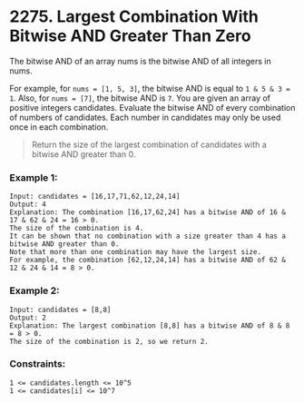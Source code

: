 # 2275. Largest Combination With Bitwise AND Greater Than Zero

The bitwise AND of an array nums is the bitwise AND of all integers in nums.

For example, for `nums = [1, 5, 3]`, the bitwise AND is equal to `1 & 5 & 3 = 1`.
Also, for `nums = [7]`, the bitwise AND is `7`.
You are given an array of positive integers candidates. Evaluate the bitwise AND of every combination of numbers of candidates. Each number in candidates may only be used once in each combination.

> Return the size of the largest combination of candidates with a bitwise AND greater than 0.

 

### Example 1:
```
Input: candidates = [16,17,71,62,12,24,14]
Output: 4
Explanation: The combination [16,17,62,24] has a bitwise AND of 16 & 17 & 62 & 24 = 16 > 0.
The size of the combination is 4.
It can be shown that no combination with a size greater than 4 has a bitwise AND greater than 0.
Note that more than one combination may have the largest size.
For example, the combination [62,12,24,14] has a bitwise AND of 62 & 12 & 24 & 14 = 8 > 0.
```
### Example 2:
```
Input: candidates = [8,8]
Output: 2
Explanation: The largest combination [8,8] has a bitwise AND of 8 & 8 = 8 > 0.
The size of the combination is 2, so we return 2.
```

### Constraints:
```
1 <= candidates.length <= 10^5
1 <= candidates[i] <= 10^7
```
